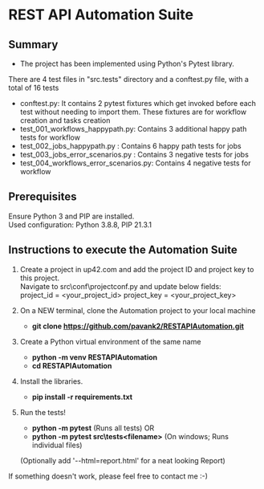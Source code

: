 
# REST API Automation Suite

## Summary

- The project has been implemented using Python's Pytest library.

There are 4 test files in "src.tests" directory and a conftest.py file, with a total of 16 tests
 - conftest.py: It contains 2 pytest fixtures which get invoked before each test without needing to import them.
   These fixtures are for workflow creation and  tasks creation
- test_001_workflows_happypath.py: Contains 3 additional happy path tests for workflow
- test_002_jobs_happypath.py : Contains 6 happy path tests for jobs
- test_003_jobs_error_scenarios.py : Contains 3 negative tests for jobs
- test_004_workflows_error_scenarios.py: Contains 4 negative tests for workflow

## Prerequisites
Ensure Python 3 and PIP are installed.  
Used configuration: Python 3.8.8, PIP 21.3.1

## Instructions to execute the Automation Suite

1. Create a project in up42.com and add the project ID and project key to this project.  
   Navigate to src\conf\projectconf.py and update below fields:  
    project_id = <your_project_id>
    project_key = <your_project_key> 

2. On a NEW terminal, clone the Automation project to your local machine

   - **git clone https://github.com/pavank2/RESTAPIAutomation.git**

2. Create a Python virtual environment of the same name 

   - **python -m venv RESTAPIAutomation**
   - **cd RESTAPIAutomation**

3. Install the libraries.
   
   - **pip install -r requirements.txt**
 
4. Run the tests!

   - **python -m pytest** (Runs all tests)
   OR
   - **python -m pytest src\tests\<filename>** (On windows; Runs individual files)  
   
   (Optionally add '--html=report.html' for a neat looking Report)
 

If something doesn't work, please feel free to contact me :-)
